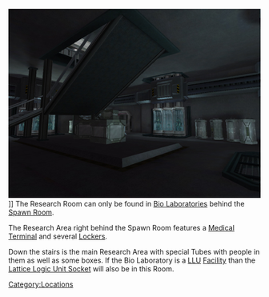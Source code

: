![](images/BioLabResearchRoom.jpg "fig:BioLabResearchRoom.jpg")\]\] The
Research Room can only be found in [Bio
Laboratories](Bio_Laboratory.md) behind the [Spawn
Room](Spawn_Room.md).

The Research Area right behind the Spawn Room features a [Medical
Terminal](Medical_Terminal.md) and several
[Lockers](Locker.md).

Down the stairs is the main Research Area with special Tubes with people
in them as well as some boxes. If the Bio Laboratory is a
[LLU](LLU.md) [Facility](Facility.md) than the [Lattice
Logic Unit Socket](Lattice_Logic_Unit_Socket.md) will also be in
this Room.

[Category:Locations](Category:Locations.md)
